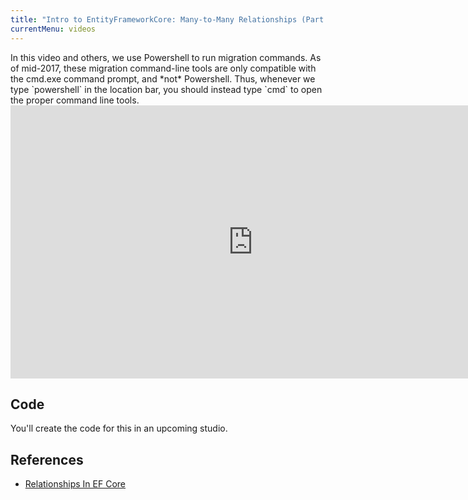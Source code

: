 ```yaml
---
title: "Intro to EntityFrameworkCore: Many-to-Many Relationships (Part 1)"
currentMenu: videos
---
```


<aside class="aside-warning" markdown="1">
In this video and others, we use Powershell to run migration commands. As of mid-2017, these migration command-line tools are only compatible with the cmd.exe command prompt, and *not* Powershell. Thus, whenever we type `powershell` in the location bar, you should instead type `cmd` to open the proper command line tools.
</aside>

<div class="youtube-wrapper"><iframe width="776" height="437" src="https://www.youtube-nocookie.com/embed/DSP8B6NunzY?rel=0" frameborder="0" allowfullscreen></iframe></div>

## Code

You'll create the code for this in an upcoming studio.

## References

- [Relationships In EF Core](https://docs.microsoft.com/en-us/ef/core/modeling/relationships)
